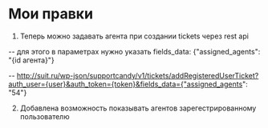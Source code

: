 
Мои правки
=====

1. Теперь можно задавать агента при создании tickets через rest api 

-- для этого в параметрах нужно указать fields_data: {"assigned_agents": "{id агента}"}

-- http://suit.ru/wp-json/supportcandy/v1/tickets/addRegisteredUserTicket?auth_user={user}&auth_token={token}&fields_data={"assigned_agents": "54"}

2. Добавлена возможность показывать агентов зарегестрированному пользователю 
